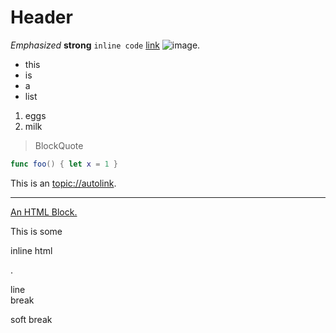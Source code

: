 # Header

*Emphasized* **strong** `inline code` [link](foo) ![image](foo).

- this
- is
- a
- list

1. eggs
1. milk

> BlockQuote

```swift
func foo() { let x = 1 }
```

This is an <topic://autolink>.

---

<a href="foo.png">
  An HTML Block.
</a>

This is some <p>inline html</p>.

line  
break

soft
break

<!-- Copyright (c) 2021 Apple Inc and the Swift Project authors. All Rights Reserved. -->
